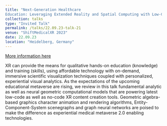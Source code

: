 ```yaml
---
title: "Next-Generation Healthcare
Education: Leveraging Extended Reality and Spatial Computing with Low-Code and No-Code Content Creation Tools"
collection: talks
type: "Invited Talk"
permalink: /talks/22.09.23-talk-21
venue: "ShiftMedicalXR 2023"
date: 22.09.23
location: "Heidelberg, Germany"
---
```


[More information here](https://papagiannakis.github.io/files/GP-ShiftMedicalTalk2023.pdf)

XR can provide the means for qualitative hands-on education (knowledge) and training (skills), using affordable technology with on-demand, immersive scientific visualization techniques coupled with personalized, experiential visual analytics. As the expectations of the upcoming educational metaverse are rising, we review in this talk fundamental analytic as well as neural geometric computational models that are powering latest low-code as well as no-code XR content creation tools. Geometric algebra-based graphics character animation and rendering algorithms, Entity-Component-System scenegraphs and graph neural networks are poised to make the difference as experiential medical metaverse 2.0 enabling technologies.
